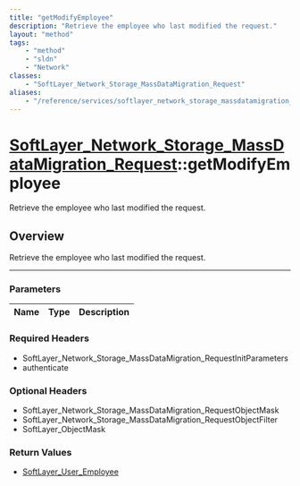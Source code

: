 ```yaml
---
title: "getModifyEmployee"
description: "Retrieve the employee who last modified the request."
layout: "method"
tags:
    - "method"
    - "sldn"
    - "Network"
classes:
    - "SoftLayer_Network_Storage_MassDataMigration_Request"
aliases:
    - "/reference/services/softlayer_network_storage_massdatamigration_request/getModifyEmployee"
---
```

# [SoftLayer_Network_Storage_MassDataMigration_Request](/reference/services/SoftLayer_Network_Storage_MassDataMigration_Request)::getModifyEmployee


Retrieve the employee who last modified the request.


## Overview 
Retrieve the employee who last modified the request.

-----

### Parameters 
|Name | Type | Description |
| --- | --- | --- |


### Required Headers
* SoftLayer_Network_Storage_MassDataMigration_RequestInitParameters
* authenticate


### Optional Headers
* SoftLayer_Network_Storage_MassDataMigration_RequestObjectMask
* SoftLayer_Network_Storage_MassDataMigration_RequestObjectFilter
* SoftLayer_ObjectMask

### Return Values
* <a href='/reference/datatypes/SoftLayer_User_Employee'>SoftLayer_User_Employee </a>




